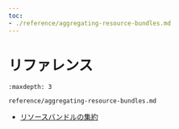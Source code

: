 ```yaml
---
toc:
- ./reference/aggregating-resource-bundles.md
---
```


# リファレンス

```{toctree}
:maxdepth: 3

reference/aggregating-resource-bundles.md
```

- [リソースバンドルの集約](./reference/aggregating-resource-bundles.md)